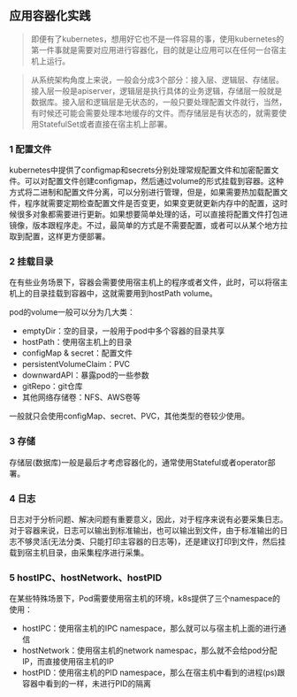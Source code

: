 ## 应用容器化实践

> 即便有了kubernetes，想用好它也不是一件容易的事，使用kubernetes的第一件事就是需要对应用进行容器化，目的就是让应用可以在任何一台宿主机上运行。

> 从系统架构角度上来说，一般会分成3个部分：接入层、逻辑层、存储层。接入层一般是apiserver，逻辑层是执行具体的业务逻辑，存储层一般就是数据库。接入层和逻辑层是无状态的，一般只要处理配置文件就行，当然，有时候还可能会需要处理本地缓存的文件。而存储层是有状态的，就需要使用StatefulSet或者直接在宿主机上部署。

### 1 配置文件

kubernetes中提供了configmap和secrets分别处理常规配置文件和加密配置文件。可以对配置文件创建configmap，然后通过volume的形式挂载到容器。这种方式将二进制和配置文件分离，可以分别进行管理，但是，如果需要热加载配置文件，程序就需要定期检查配置文件是否变更，如果变更就更新内存中的配置，这时候很多对象都需要进行更新。如果想要简单处理的话，可以直接将配置文件打包进镜像，版本跟程序走。不过，最简单的方式是不需要配置，或者可以从某个地方拉取到配置，这样更方便部署。

### 2 挂载目录

在有些业务场景下，容器会需要使用宿主机上的程序或者文件，此时，可以将宿主机上的目录挂载到容器中，这就需要用到hostPath volume。

pod的volume一般可以分为几大类：

* emptyDir：空的目录，一般用于pod中多个容器的目录共享
* hostPath：使用宿主机上的目录
* configMap & secret：配置文件
* persistentVolumeClaim：PVC
* downwardAPI：暴露pod的一些参数
* gitRepo：git仓库
* 其他网络存储卷：NFS、AWS卷等

一般就只会使用configMap、secret、PVC，其他类型的卷较少使用。

### 3 存储

存储层(数据库)一般是最后才考虑容器化的，通常使用Stateful或者operator部署。

### 4 日志

日志对于分析问题、解决问题有重要意义，因此，对于程序来说有必要采集日志。对于容器来说，日志可以输出到标准输出，也可以输出到文件，由于标准输出的日志不够灵活(无法分类、只能打印主容器的日志等)，还是建议打印到文件，然后挂载到宿主机目录，由采集程序进行采集。

### 5 hostIPC、hostNetwork、hostPID

在某些特殊场景下，Pod需要使用宿主机的环境，k8s提供了三个namespace的使用：

* hostIPC：使用宿主机的IPC namespace，那么就可以与宿主机上面的进行通信
* hostNetwork：使用宿主机的network namespac，那么就不会给pod分配IP，而直接使用宿主机的IP
* hostPID：使用宿主机的PID namespace，那么在宿主机中看到的进程(ps)跟容器中看到的一样，未进行PID的隔离